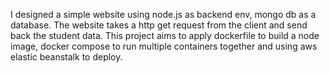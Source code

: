 I designed a simple website using node.js as backend env, mongo db as a database.
The website takes a http get request from the client and send back the student data.
This project aims to apply dockerfile to build a node image, docker compose to run multiple containers together and using aws elastic beanstalk to deploy.



